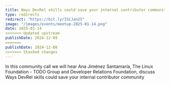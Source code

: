```yaml
---
title: Ways DevRel skills could save your internal contributor community 
type: redirects
redirect: "https://bit.ly/ISCJan25"
image: "/images/events/meetup-2025-01-14.png"
date: 2025-01-14
<<<<<<< Updated upstream
publishDate: 2024-12-09
=======
publishDate: 2024-12-08
>>>>>>> Stashed changes
---
```


In this community call we will hear Ana Jiménez Santamaría, The Linux Foundation - TODO Group and Developer Relations Foundation, discuss Ways DevRel skills could save your internal contributor community 